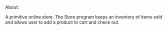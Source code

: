 About:

A primitive online store. The Store program keeps an inventory of items sold and allows user to add a product to cart and check out. 

